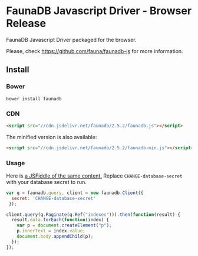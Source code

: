 # FaunaDB Javascript Driver - Browser Release

FaunaDB Javascript Driver packaged for the browser.

Please, check https://github.com/fauna/faunadb-js for more information.

## Install

### Bower

`bower install faunadb`

### CDN

```html
<script src="//cdn.jsdelivr.net/faunadb/2.5.2/faunadb.js"></script>
```

The minified version is also available:

```html
<script src="//cdn.jsdelivr.net/faunadb/2.5.2/faunadb-min.js"></script>
```

### Usage

Here is [a JSFiddle of the same content.](https://jsfiddle.net/9kpwrL0u/3/)
Replace `CHANGE-database-secret` with your database secret to run.

```js
var q = faunadb.query, client = new faunadb.Client({
  secret: 'CHANGE-database-secret'
 });

client.query(q.Paginate(q.Ref("indexes"))).then(function(result) {
  result.data.forEach(function(index) {
    var p = document.createElement("p");
    p.innerText = index.value;
    document.body.appendChild(p);
  });
});
```
